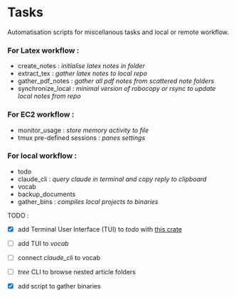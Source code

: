# Tasks

Automatisation scripts for miscellanous tasks and local or remote workflow.

### For Latex workflow :
 - create_notes : *initialise latex notes in folder*
 - extract_tex : *gather latex notes to local repo*
 - gather_pdf_notes : *gather all pdf notes from scattered note folders*
 - synchronize_local : *minimal version of robocopy or rsync to update local notes from repo*

### For EC2 workflow :
 - monitor_usage : *store memory activity to file*
 - tmux pre-defined sessions : *panes settings*

### For local workflow :
 - todo
 - claude_cli : *query claude in terminal and copy reply to clipboard*
 - vocab
 - backup_documents
 - gather_bins : *compiles local projects to binaries*

TODO :
- [x] add Terminal User Interface (TUI) to *todo* with [this crate](https://ratatui.rs/)
- [ ] add TUI to *vocab*
- [ ] connect *claude_cli* to vocab
- [ ] *tree* CLI to browse nested article folders
- [x] add script to gather binaries

